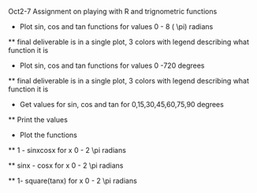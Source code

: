 Oct2-7 Assignment on playing with R and trignometric functions

* Plot sin, cos and tan functions for values 0 - 8 \( \pi\) radians

** final deliverable is in a single plot, 3 colors with legend describing what function it is

* Plot sin, cos and tan functions for values 0 -720 degrees

** final deliverable is in a single plot, 3 colors with legend describing what function it is

* Get values for sin, cos and tan for 0,15,30,45,60,75,90 degrees

** Print the values

* Plot the functions

** 1 - sinxcosx for x 0 - 2 \pi radians

** sinx - cosx for x 0 - 2 \pi radians

** 1- square(tanx) for x 0 - 2 \pi radians
 


